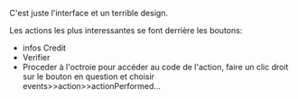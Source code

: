 C'est juste l'interface et un terrible design.

Les actions les plus interessantes se font derrière les boutons:
- infos Credit
- Verifier
- Proceder à l'octroie
pour accéder au code de l'action, faire un clic droit sur le bouton en question et choisir events>>action>>actionPerformed... 